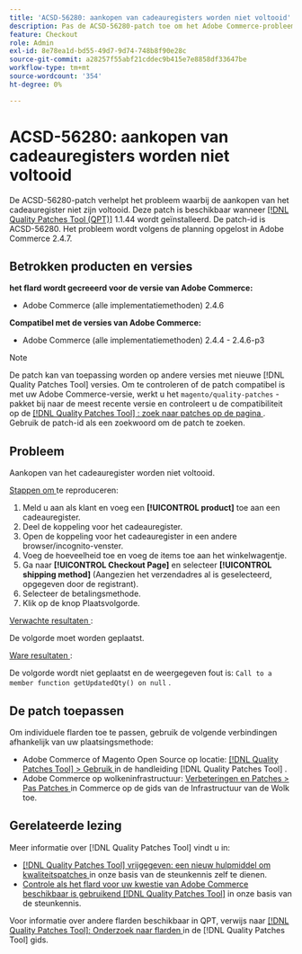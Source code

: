 ```yaml
---
title: 'ACSD-56280: aankopen van cadeauregisters worden niet voltooid'
description: Pas de ACSD-56280-patch toe om het Adobe Commerce-probleem op te lossen waarbij de aankopen van het cadeauregister niet zijn voltooid
feature: Checkout
role: Admin
exl-id: 8e78ea1d-bd55-49d7-9d74-748b8f90e28c
source-git-commit: a28257f55abf21cddec9b415e7e8858df33647be
workflow-type: tm+mt
source-wordcount: '354'
ht-degree: 0%

---
```


# ACSD-56280: aankopen van cadeauregisters worden niet voltooid

De ACSD-56280-patch verhelpt het probleem waarbij de aankopen van het cadeauregister niet zijn voltooid. Deze patch is beschikbaar wanneer [[!DNL Quality Patches Tool (QPT)]](/help/announcements/adobe-commerce-announcements/magento-quality-patches-released-new-tool-to-self-serve-quality-patches.md) 1.1.44 wordt geïnstalleerd. De patch-id is ACSD-56280. Het probleem wordt volgens de planning opgelost in Adobe Commerce 2.4.7.

## Betrokken producten en versies

**het flard wordt gecreeerd voor de versie van Adobe Commerce:**

* Adobe Commerce (alle implementatiemethoden) 2.4.6

**Compatibel met de versies van Adobe Commerce:**

* Adobe Commerce (alle implementatiemethoden) 2.4.4 - 2.4.6-p3

>[!NOTE]
>
>De patch kan van toepassing worden op andere versies met nieuwe [!DNL Quality Patches Tool] versies. Om te controleren of de patch compatibel is met uw Adobe Commerce-versie, werkt u het `magento/quality-patches` -pakket bij naar de meest recente versie en controleert u de compatibiliteit op de [[!DNL Quality Patches Tool] : zoek naar patches op de pagina ](https://experienceleague.adobe.com/tools/commerce-quality-patches/index.html?lang=nl-NL) . Gebruik de patch-id als een zoekwoord om de patch te zoeken.

## Probleem

Aankopen van het cadeauregister worden niet voltooid.

<u> Stappen om </u> te reproduceren:

1. Meld u aan als klant en voeg een **[!UICONTROL product]** toe aan een cadeauregister.
1. Deel de koppeling voor het cadeauregister.
1. Open de koppeling voor het cadeauregister in een andere browser/incognito-venster.
1. Voeg de hoeveelheid toe en voeg de items toe aan het winkelwagentje.
1. Ga naar **[!UICONTROL Checkout Page]** en selecteer **[!UICONTROL shipping method]** (Aangezien het verzendadres al is geselecteerd, opgegeven door de registrant).
1. Selecteer de betalingsmethode.
1. Klik op de knop Plaatsvolgorde.

<u> Verwachte resultaten </u>:

De volgorde moet worden geplaatst.

<u> Ware resultaten </u>:

De volgorde wordt niet geplaatst en de weergegeven fout is: `Call to a member function getUpdatedQty() on null` .

## De patch toepassen

Om individuele flarden toe te passen, gebruik de volgende verbindingen afhankelijk van uw plaatsingsmethode:

* Adobe Commerce of Magento Open Source op locatie: [[!DNL Quality Patches Tool]  > Gebruik ](https://experienceleague.adobe.com/docs/commerce-operations/tools/quality-patches-tool/usage.html?lang=nl-NL) in de handleiding [!DNL Quality Patches Tool] .
* Adobe Commerce op wolkeninfrastructuur: [ Verbeteringen en Patches > Pas Patches ](https://experienceleague.adobe.com/docs/commerce-cloud-service/user-guide/develop/upgrade/apply-patches.html?lang=nl-NL) in Commerce op de gids van de Infrastructuur van de Wolk toe.

## Gerelateerde lezing

Meer informatie over [!DNL Quality Patches Tool] vindt u in:

* [[!DNL Quality Patches Tool]  vrijgegeven: een nieuw hulpmiddel om kwaliteitspatches ](/help/announcements/adobe-commerce-announcements/magento-quality-patches-released-new-tool-to-self-serve-quality-patches.md) in onze basis van de steunkennis zelf te dienen.
* [ Controle als het flard voor uw kwestie van Adobe Commerce beschikbaar is gebruikend  [!DNL Quality Patches Tool]](/help/support-tools/patches-available-in-qpt-tool/check-patch-for-magento-issue-with-magento-quality-patches.md) in onze basis van de steunkennis.

Voor informatie over andere flarden beschikbaar in QPT, verwijs naar [[!DNL Quality Patches Tool]: Onderzoek naar flarden ](https://experienceleague.adobe.com/tools/commerce-quality-patches/index.html?lang=nl-NL) in de [!DNL Quality Patches Tool] gids.
